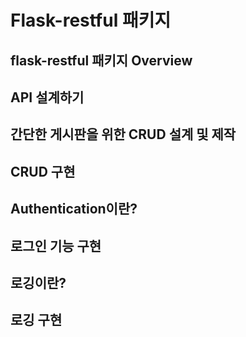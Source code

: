 # Flask-restful 패키지

## flask-restful 패키지 Overview
## API 설계하기
## 간단한 게시판을 위한 CRUD 설계 및 제작
## CRUD 구현
## Authentication이란?
## 로그인 기능 구현
## 로깅이란?
## 로깅 구현
